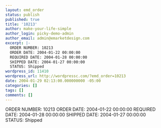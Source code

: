 ```yaml
---
layout: emd_order
status: publish
published: true
title: '10213'
author: make-your-life-simple
author_login: picky-demo-admin
author_email: admin@emarketdesign.com
excerpt: |-
  ORDER NUMBER: 10213
  ORDER DATE: 2004-01-22 00:00:00
  REQUIRED DATE: 2004-01-28 00:00:00
  SHIPPED DATE: 2004-01-27 00:00:00
  STATUS: Shipped
wordpress_id: 11410
wordpress_url: http://wordpressc.com/?emd_order=10213
date: 2004-01-29 02:13:00.000000000 -05:00
categories: []
tags: []
comments: []
---
```

ORDER NUMBER: 10213
ORDER DATE: 2004-01-22 00:00:00
REQUIRED DATE: 2004-01-28 00:00:00
SHIPPED DATE: 2004-01-27 00:00:00
STATUS: Shipped
